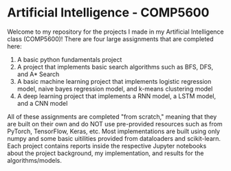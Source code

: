 # Artificial Intelligence - COMP5600

Welcome to my repository for the projects I made in my Artificial Intelligence class (COMP5600)! There are four large assignments that are completed here:

1) A basic python fundamentals project
2) A project that implements basic search algorithms such as BFS, DFS, and A* Search
3) A basic machine learning project that implements logistic regression model, naive bayes regression model, and k-means clustering model
4) A deep learning project that implements a RNN model, a LSTM model, and a CNN model

All of these assignments are completed "from scratch," meaning that they are built on their own and do NOT use pre-provided resources such as from PyTorch, TensorFlow, Keras, etc. Most implementations are built using only numpy and some basic uitilities provided from dataloaders and scikit-learn. Each project contains reports inside the respective Jupyter notebooks about the project background, my implementation, and results for the algorithms/models.

